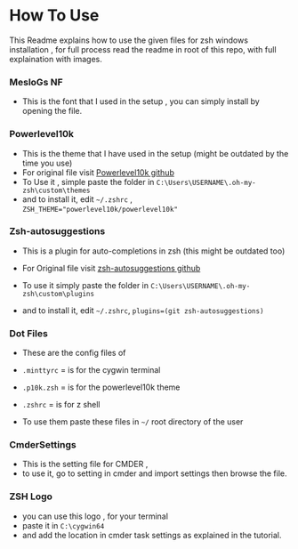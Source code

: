 # How To Use

This Readme explains how to use the given files for zsh windows installation , for full process read the readme in root of this repo, with full explaination with images.


### MesloGs NF

- This is the font that I used in the setup , you can simply install by opening the file.



### Powerlevel10k

- This is the theme that I have used in the setup (might be outdated by the time you use) 
- For original file visit [Powerlevel10k github](https://github.com/romkatv/powerlevel10k)
- To Use it , simple paste the folder in `C:\Users\USERNAME\.oh-my-zsh\custom\themes`
- and to install it, edit `~/.zshrc` , `ZSH_THEME="powerlevel10k/powerlevel10k"`



### Zsh-autosuggestions

- This is a plugin for auto-completions in zsh (this might be outdated too)
- For Original file visit [zsh-autosuggestions github](https://github.com/zsh-users/zsh-autosuggestions)

- To use it simply paste the folder in `C:\Users\USERNAME\.oh-my-zsh\custom\plugins`
- and to install it, edit `~/.zshrc`, `plugins=(git zsh-autosuggestions)`



### Dot Files

- These are the config files of

- `.minttyrc` = is for the cygwin terminal
- `.p10k.zsh` = is for the powerlevel10k theme 
- `.zshrc` = is for z shell
- To use them paste these files in `~/` root directory of the user



### CmderSettings

- This is the setting file for CMDER ,
- to use it, go to setting in cmder and import settings then browse the file.



### ZSH Logo

- you can use this logo , for your terminal
- paste it in `C:\cygwin64`
- and add the location in cmder task settings as explained in the tutorial.
